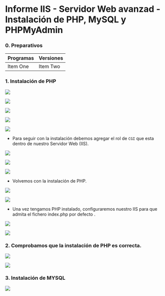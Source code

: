 # **Informe IIS - Servidor Web avanzad - Instalación de PHP, MySQL y PHPMyAdmin**

### **0. Preparativos**

| Programas       | Versiones      |
| :------------- | :------------- |
| Item One       | Item Two       |

### **1. Instalación de PHP**

![](img/009.png)

![](img/010.png)

![](img/011.png)

![](img/012.png)

![](img/013.png)

- Para seguir con la instalación debemos agregar el rol de ``CGI`` que esta dentro de nuestro Servidor Web (IIS).

![](img/014.png)

![](img/015.png)

![](img/016.png)

- Volvemos con la instalación de PHP.

![](img/017.png)

![](img/018.png)

- Una vez tengamos PHP instalado, configuraremos nuestro IIS para que admita el fichero index.php por defecto .

![](img/064.png)

![](img/019.png)

### **2. Comprobamos que la instalación de PHP es correcta.**

![](img/020.png)

![](img/021.png)

### **3. Instalación de MYSQL**

![](img/039.png)

